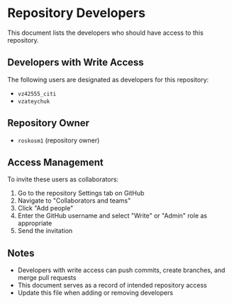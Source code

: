 # Repository Developers

This document lists the developers who should have access to this repository.

## Developers with Write Access

The following users are designated as developers for this repository:

- `vz42555_citi`
- `vzateychuk`

## Repository Owner

- `roskosm1` (repository owner)

## Access Management

To invite these users as collaborators:

1. Go to the repository Settings tab on GitHub
2. Navigate to "Collaborators and teams" 
3. Click "Add people"
4. Enter the GitHub username and select "Write" or "Admin" role as appropriate
5. Send the invitation

## Notes

- Developers with write access can push commits, create branches, and merge pull requests
- This document serves as a record of intended repository access
- Update this file when adding or removing developers